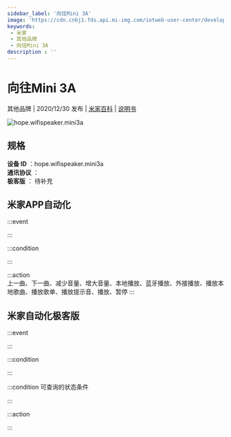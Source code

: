 ```yaml
---
sidebar_label: '向往Mini 3A'
image: 'https://cdn.cnbj1.fds.api.mi-img.com/iotweb-user-center/developer_1679048937498UJAUYfxE.png?GalaxyAccessKeyId=AKVGLQWBOVIRQ3XLEW&Expires=9223372036854775807&Signature=AvhqvwwfFcA+JEDm2fym41lbDCc='
keywords: 
 - 米家
 - 其他品牌
 - 向往Mini 3A
description : ''
---
```

# 向往Mini 3A

其他品牌 | 2020/12/30 发布 | [米家百科](https://home.mi.com/webapp/content/baike/product/index.html?model=hope.wifispeaker.mini3a) | [说明书](https://home.mi.com/views/introduction.html?model=hope.wifispeaker.mini3a&region=cn)

![hope.wifispeaker.mini3a](https://cdn.cnbj1.fds.api.mi-img.com/iotweb-user-center/developer_1679048937498UJAUYfxE.png?GalaxyAccessKeyId=AKVGLQWBOVIRQ3XLEW&Expires=9223372036854775807&Signature=AvhqvwwfFcA+JEDm2fym41lbDCc=)

## 规格  
> 
**设备 ID** ：hope.wifispeaker.mini3a  
**通讯协议** ：  
**极客版**  ： 待补充 


## 米家APP自动化  

:::event  

:::

:::condition  

:::

:::action   
上一曲、下一曲、减少音量、增大音量、本地播放、蓝牙播放、外接播放、播放本地歌曲、播放歌单、播放提示音、播放、暂停
:::

## 米家自动化极客版  

:::event  

:::

:::condition  

:::

:::condition 可查询的状态条件  

:::

:::action  

:::

        
